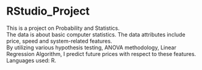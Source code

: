 # RStudio_Project
This is a project on Probability and Statistics.\
The data is about basic computer statistics. The data attributes include price, speed and system-related features.\
By utilizing various hypothesis testing, ANOVA methodology, Linear Regression Algorithm, I predict future prices with respect to these features.\
Languages used: R.
